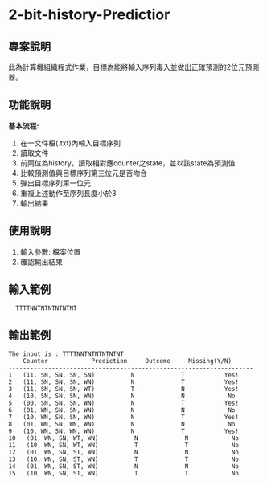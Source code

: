 # 2-bit-history-Predictior
## 專案說明
  此為計算機組織程式作業，目標為能將輸入序列毒入並做出正確預測的2位元預測器。
## 功能說明
**基本流程:**
  1. 在一文件檔(.txt)內輸入目標序列
  2. 讀取文件
  3. 前兩位為history，讀取相對應counter之state，並以該state為預測值
  4. 比較預測值與目標序列第三位元是否吻合
  5. 彈出目標序列第一位元
  6. 重複上述動作至序列長度小於3
  7. 輸出結果
## 使用說明
  1. 輸入參數: 檔案位置
  2. 確認輸出結果
## 輸入範例
      TTTTNNTNTNTNTNTNT

## 輸出範例
    The input is : TTTTNNTNTNTNTNTNT
        Counter            Prediction     Outcome     Missing(Y/N)    
    -------------------------------------------------------------------- 
    1   (11, SN, SN, SN, SN)          N             T           Yes!    
    2   (11, SN, SN, SN, WN)          N             T           Yes!    
    3   (11, SN, SN, SN, WT)          T             N           Yes!    
    4   (10, SN, SN, SN, WN)          N             N            No     
    5   (00, SN, SN, SN, WN)          N             T           Yes!    
    6   (01, WN, SN, SN, WN)          N             N            No 
    7   (10, WN, SN, SN, WN)          N             T           Yes!
    8   (01, WN, SN, WN, WN)          N             N            No 
    9   (10, WN, SN, WN, WN)          N             T           Yes!
    10   (01, WN, SN, WT, WN)          N             N            No 
    11   (10, WN, SN, WT, WN)          T             T            No 
    12   (01, WN, SN, ST, WN)          N             N            No 
    13   (10, WN, SN, ST, WN)          T             T            No 
    14   (01, WN, SN, ST, WN)          N             N            No 
    15   (10, WN, SN, ST, WN)          T             T            No 
